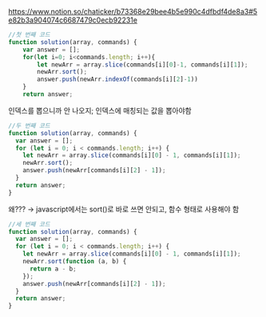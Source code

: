 https://www.notion.so/chaticker/b73368e29bee4b5e990c4dfbdf4de8a3#5e82b3a904074c6687479c0ecb92231e
```javascript
//첫 번째 코드
function solution(array, commands) {
    var answer = [];
    for(let i=0; i<commands.length; i++){
        let newArr = array.slice(commands[i][0]-1, commands[i][1]);
        newArr.sort();
        answer.push(newArr.indexOf(commands[i][2]-1))
    }
    return answer;

```

인덱스를 뽑으니까 안 나오지; 인덱스에 매칭되는 값을 뽑아야함

```javascript
//두 번째 코드
function solution(array, commands) {
  var answer = [];
  for (let i = 0; i < commands.length; i++) {
    let newArr = array.slice(commands[i][0] - 1, commands[i][1]);
    newArr.sort();
    answer.push(newArr[commands[i][2] - 1]);
  }
  return answer;
}
```

왜??? → javascript에서는 sort()로 바로 쓰면 안되고, 함수 형태로 사용해야 함

```javascript
//세 번째 코드
function solution(array, commands) {
  var answer = [];
  for (let i = 0; i < commands.length; i++) {
    let newArr = array.slice(commands[i][0] - 1, commands[i][1]);
    newArr.sort(function (a, b) {
      return a - b;
    });
    answer.push(newArr[commands[i][2] - 1]);
  }
  return answer;
}
```
